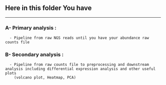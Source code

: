 ## Here in this folder You have 
***
### A- Primary analysis :
      - Pipeline from raw NGS reads until you have your abundance raw counts file
### B- Secondary analysis :
      - Pipeline from raw counts file to preprocessing and downstream analysis including differential expression analysis and other useful plots
        (volcano plot, Heatmap, PCA)
